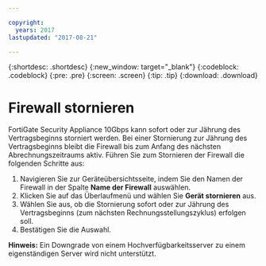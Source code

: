 ```yaml
---

copyright:
  years: 2017
lastupdated: "2017-08-21"

---
```


{:shortdesc: .shortdesc}
{:new_window: target="_blank"}
{:codeblock: .codeblock}
{:pre: .pre}
{:screen: .screen}
{:tip: .tip}
{:download: .download}

# Firewall stornieren

FortiGate Security Appliance 10Gbps kann sofort oder zur Jährung des Vertragsbeginns storniert werden. Bei einer Stornierung zur Jährung des Vertragsbeginns bleibt die Firewall bis zum Anfang des nächsten Abrechnungszeitraums aktiv. Führen Sie zum Stornieren der Firewall die folgenden Schritte aus:

1. Navigieren Sie zur Geräteübersichtsseite, indem Sie den Namen der Firewall in der Spalte **Name der Firewall** auswählen.
2. Klicken Sie auf das Überlaufmenü und wählen Sie **Gerät stornieren** aus.
3. Wählen Sie aus, ob die Stornierung sofort oder zur Jährung des Vertragsbeginns (zum nächsten Rechnungsstellungszyklus) erfolgen soll.
4. Bestätigen Sie die Auswahl.

**Hinweis:** Ein Downgrade von einem Hochverfügbarkeitsserver zu einem eigenständigen Server wird nicht unterstützt.
